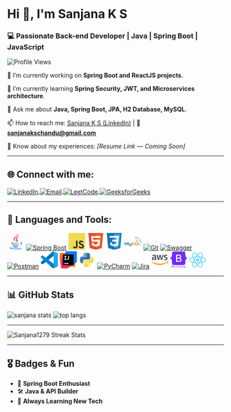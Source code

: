 # Hi 👋, I'm Sanjana K S  
### 💻 Passionate Back-end Developer | Java | Spring Boot | JavaScript  

![Profile Views](https://komarev.com/ghpvc/?username=Sanjana1279&color=8B4513&style=flat)

🔭 I’m currently working on **Spring Boot and ReactJS projects**.  

🌱 I’m currently learning **Spring Security, JWT, and Microservices architecture**.  

💬 Ask me about **Java, Spring Boot, JPA, H2 Database, MySQL**.  

📫 How to reach me: [Sanjana K S (LinkedIn)](https://www.linkedin.com/in/sanjana-k-s-909366196) | 📧 **sanjanakschandu@gmail.com**  

📄 Know about my experiences: *[Resume Link — Coming Soon]*  


---

## 🌐 Connect with me:
<p align="left">
<a href="https://www.linkedin.com/in/sanjana-k-s-909366196" target="blank">
  <img align="center" src="https://raw.githubusercontent.com/rahuldkjain/github-profile-readme-generator/master/src/images/icons/Social/linked-in-alt.svg" alt="LinkedIn" height="30" width="40" />
</a>
<a href="mailto:sanjanakschandu@gmail.com" target="blank">
  <img align="center" src="https://cdn-icons-png.flaticon.com/512/281/281769.png" alt="Email" height="30" width="30" />
</a>
<a href="https://leetcode.com/u/sanjana1279/" target="blank">
  <img align="center" src="https://upload.wikimedia.org/wikipedia/commons/1/19/LeetCode_logo_black.png" alt="LeetCode" height="30" width="30" />
</a>
<a href="https://www.geeksforgeeks.org/user/sanjanakschandu/" target="blank">
  <img align="center" src="https://upload.wikimedia.org/wikipedia/commons/4/43/GeeksforGeeks.svg" alt="GeeksforGeeks" height="30" width="40" />
</a>
</p>

 

---

## 🚀 Languages and Tools:
<p align="left"> 
<a href="https://www.java.com" target="_blank"><img src="https://raw.githubusercontent.com/devicons/devicon/master/icons/java/java-original.svg" alt="Java" width="40" height="40"/></a>  
<a href="https://spring.io/projects/spring-boot" target="_blank"><img src="https://www.vectorlogo.zone/logos/springio/springio-icon.svg" alt="Spring Boot" width="40" height="40"/></a>  
<a href="https://developer.mozilla.org/en-US/docs/Web/JavaScript" target="_blank"><img src="https://raw.githubusercontent.com/devicons/devicon/master/icons/javascript/javascript-original.svg" alt="JavaScript" width="40" height="40"/></a>  
<a href="https://developer.mozilla.org/en-US/docs/Web/HTML" target="_blank"><img src="https://raw.githubusercontent.com/devicons/devicon/master/icons/html5/html5-original.svg" alt="HTML5" width="40" height="40"/></a>  
<a href="https://developer.mozilla.org/en-US/docs/Web/CSS" target="_blank"><img src="https://raw.githubusercontent.com/devicons/devicon/master/icons/css3/css3-original.svg" alt="CSS3" width="40" height="40"/></a>  
<a href="https://www.mysql.com/" target="_blank"><img src="https://raw.githubusercontent.com/devicons/devicon/master/icons/mysql/mysql-original-wordmark.svg" alt="MySQL" width="40" height="40"/></a>   
<a href="https://git-scm.com/" target="_blank"><img src="https://www.vectorlogo.zone/logos/git-scm/git-scm-icon.svg" alt="Git" width="40" height="40"/></a>  
<a href="https://swagger.io/" target="_blank"><img src="https://static1.smartbear.co/swagger/media/assets/images/swagger_logo.svg" alt="Swagger" width="40" height="40"/></a>  
<a href="https://www.postman.com/" target="_blank"><img src="https://www.vectorlogo.zone/logos/getpostman/getpostman-icon.svg" alt="Postman" width="40" height="40"/></a>  
<a href="https://code.visualstudio.com/" target="_blank"><img src="https://raw.githubusercontent.com/devicons/devicon/master/icons/vscode/vscode-original.svg" alt="VS Code" width="40" height="40"/></a>  
<a href="https://www.jetbrains.com/idea/" target="_blank"><img src="https://raw.githubusercontent.com/devicons/devicon/master/icons/intellij/intellij-original.svg" alt="IntelliJ IDEA" width="40" height="40"/></a>  
<a href="https://www.python.org/" target="_blank"><img src="https://raw.githubusercontent.com/devicons/devicon/master/icons/python/python-original.svg" alt="Python" width="40" height="40"/></a>  
<a href="https://www.jetbrains.com/pycharm/" target="_blank"><img src="https://resources.jetbrains.com/storage/products/company/brand/logos/PyCharm_icon.png" alt="PyCharm" width="40" height="40"/></a>  
<a href="https://www.atlassian.com/software/jira" target="_blank"><img src="https://cdn.worldvectorlogo.com/logos/jira-1.svg" alt="Jira" width="40" height="40"/></a>  
<a href="https://aws.amazon.com/" target="_blank"><img src="https://raw.githubusercontent.com/devicons/devicon/master/icons/amazonwebservices/amazonwebservices-original-wordmark.svg" alt="AWS" width="40" height="40"/></a>  
<a href="https://getbootstrap.com" target="_blank"><img src="https://raw.githubusercontent.com/devicons/devicon/master/icons/bootstrap/bootstrap-plain-wordmark.svg" alt="Bootstrap" width="40" height="40"/></a>  
<a href="https://react.dev/" target="_blank"><img src="https://raw.githubusercontent.com/devicons/devicon/master/icons/react/react-original.svg" alt="ReactJS" width="40" height="40"/></a>  
</p>


---

## 📊 GitHub Stats
<p align="left">
<img src="https://github-readme-stats.vercel.app/api?username=Sanjana1279&show_icons=true&bg_color=FAF9F6&title_color=000000&text_color=000000&icon_color=8B4513" alt="sanjana stats" />
<img src="https://github-readme-stats.vercel.app/api/top-langs/?username=Sanjana1279&layout=compact&bg_color=FAF9F6&title_color=000000&text_color=000000" alt="top langs" />
</p>

---
<p align="left">
  <img src="https://github-readme-streak-stats.herokuapp.com/?user=Sanjana1279&background=FAF9F6&ring=8B4513&fire=8B4513&currStreakLabel=000000&sideLabels=000000&dates=000000&stroke=000000" alt="Sanjana1279 Streak Stats" />
</p>


---

## 🎖️ Badges & Fun
- 🌱 **Spring Boot Enthusiast**  
- 🛠️ **Java & API Builder**  
- 🚀 **Always Learning New Tech**

